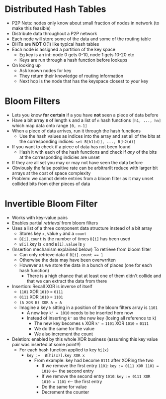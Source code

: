 # Distributed Hash Tables
- P2P Nets: nodes only know about small fraction of nodes in network (to make this feasible)
- Distribute data throughout a P2P network
- Each node will store some of the data and some of the routing table
- DHTs are **NOT** O(1) like typical hash tables
- Each node is assigned a partition of the key space
	- Eg key is an int: node 0 gets 0-10, node 1 gets 10-20 etc
	- Keys are run through a hash function before lookups
- On looking up
	- Ask known nodes for key
	- They return their knowledge of routing information
	- Next hop is the node that has the keyspace closest to your key

# Bloom Filters
- Lets you know **for certain** if a you have **not** seen a piece of data before
- Have a bit array `B` of length `k` and a list of `n` hash functions `[h1, ..., hn]` which map data onto range `[0, n-1]`
- When a piece of data arrives, run it through the hash functions 
    - Use the hash values as indices into the array and set all of the bits at the corresponding indices: `set B[h1(d)], ..., B[h2(d)]`
- If you want to check if a piece of data has not been found
    - Hash it with each of the hash functions and check if _any_ of the bits at the corresponding indicies are unset
- If they are all set you may or may not have seen the data before
- Obviously the false positive rate can be arbitrarilt reduce with larger bit arrays at the cost of space complexity
- Problem: we cannot delete entries from a bloom filter as it may unset collided bits from other pieces of data

# Invertible Bloom Filter
- Works with key-value pairs
- Enables partial _retrieval_ from bloom filters
- Uses a list of a three component data structure instead of a bit array
    - Stores key `x`, value `y` and a `count`
    - `B[i].count` is the number of times `B[i]` has been used
    - `B[i]`.key is `x` and `B[i].value` is `y`
- (Insertion mechanism explained below) To retrieve from bloom filter
    - Can only retrieve data if `B[i].count == 1`
    - Otherwise the data may have been overwrriten
    - However as we store the data in a bunch of places (one for each hash function)
        - There is a high chance that at least one of them didn't collide and that we can extract the data from there 
- Insertion: Recall XOR is inverse of itself
    - `1101` XOR `1010` = `0111`
    - `0111` XOR `1010` = `1101`
    - `(A XOR B) XOR A = A`
    - Imagine a key `k` sitting in a position of the bloom filters array is `1101`
        - A new key `k' = 1010` needs to be inserted here now
        - Instead of inserting `k'` as the new key (losing all reference to `k`)
            - The new key becomes `k` XOR `k'` = `1101` XOR `1010` = `0111`
            - We do the same for the value
            - We also increment the count
- Deletion: enabled by this whole XOR business (assuming this key value pair was inserted at some point!!)
    - For each hash function applied to key `hi(x)`
        - `key :=  B[hi(x)].key XOR x`
            - From example: key had become `0111`  after XORing the two
                - If we remove the first entry `1101`: `key := 0111 XOR 1101 = 1010` <-- the second entry
                - If we remove the second entry `1010`: `key := 0111 XOR 1010 = 1101` <-- the first entry
                - Do the same for value
                - Decrement the counter